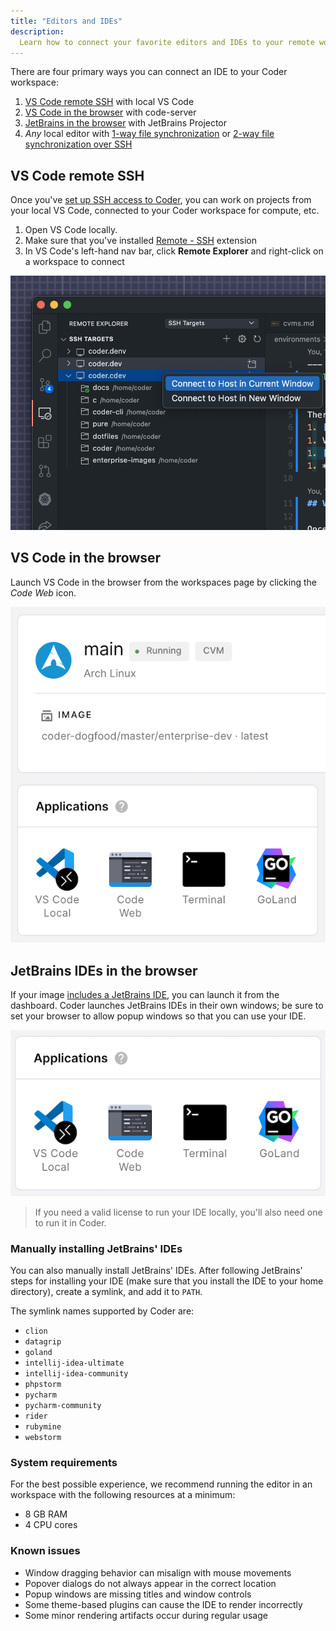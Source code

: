 ```yaml
---
title: "Editors and IDEs"
description:
  Learn how to connect your favorite editors and IDEs to your remote workspace.
---
```


There are four primary ways you can connect an IDE to your Coder workspace:

1. [VS Code remote SSH](#vs-code-remote-ssh) with local VS Code
1. [VS Code in the browser](#vs-code-in-the-browser) with code-server
1. [JetBrains in the browser](##jetbrains-ides-in-the-browser) with JetBrains
   Projector
1. _Any_ local editor with
   [1-way file synchronization](../cli/file-sync.md#one-way-file-sync) or
   [2-way file synchronization over SSH](../cli/file-sync.md#two-way-file-sync)

## VS Code remote SSH

Once you've [set up SSH access to Coder](./ssh.md), you can work on projects
from your local VS Code, connected to your Coder workspace for compute, etc.

1. Open VS Code locally.
1. Make sure that you've installed
   [Remote - SSH](https://marketplace.visualstudio.com/items?itemName=ms-vscode-remote.remote-ssh)
   extension
1. In VS Code's left-hand nav bar, click **Remote Explorer** and right-click on
   a workspace to connect

![VS Code Remote Explorer](../assets/workspaces/vscode-remote-ssh-panel.png)

## VS Code in the browser

Launch VS Code in the browser from the workspaces page by clicking the _Code
Web_ icon.

![Launch a workspace](../assets/workspaces/launch-workspace.png)

## JetBrains IDEs in the browser

If your image
[includes a JetBrains IDE](../admin/workspace-management/installing-jetbrains.md),
you can launch it from the dashboard. Coder launches JetBrains IDEs in their own
windows; be sure to set your browser to allow popup windows so that you can use
your IDE.

![JetBrains logos](../assets/guides/deployments/applications.png)

> If you need a valid license to run your IDE locally, you'll also need one to
> run it in Coder.

### Manually installing JetBrains' IDEs

You can also manually install JetBrains' IDEs. After following JetBrains' steps
for installing your IDE (make sure that you install the IDE to your home
directory), create a symlink, and add it to `PATH`.

The symlink names supported by Coder are:

- `clion`
- `datagrip`
- `goland`
- `intellij-idea-ultimate`
- `intellij-idea-community`
- `phpstorm`
- `pycharm`
- `pycharm-community`
- `rider`
- `rubymine`
- `webstorm`

### System requirements

For the best possible experience, we recommend running the editor in an
workspace with the following resources at a minimum:

- 8 GB RAM
- 4 CPU cores

### Known issues

- Window dragging behavior can misalign with mouse movements
- Popover dialogs do not always appear in the correct location
- Popup windows are missing titles and window controls
- Some theme-based plugins can cause the IDE to render incorrectly
- Some minor rendering artifacts occur during regular usage
